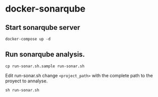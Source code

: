 # docker-sonarqube

## Start sonarqube server

`docker-compose up -d`

## Run sonarqube analysis.

`cp run-sonar.sh.sample run-sonar.sh`

Edit run-sonar.sh change `<project_path>` with the complete path to the proyect to annalyse. 

`sh run-sonar.sh`



